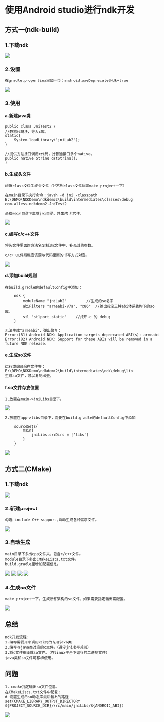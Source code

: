 # 使用Android studio进行ndk开发 #

## 方式一(ndk-build) ##

### 1.下载ndk ###
![](img/1_down_ndk.png)

### 2.设置 ###

	在gradle.properties里加一句：android.useDeprecatedNdk=true
![](img/2_use_ndk.png)

### 3.使用 ###

#### a.新建java类 ####

	public class JniTest2 {
    //静态代码块，导入c库。
    static{
        System.loadLibrary("jniLab2");
    }

    //提供方法接口调用c代码，比普通接口多个native。
    public native String getString();
	}

#### b.生成头文件 ####
	根据class文件生成头文件（找不到class文件位置make project一下）

	在main目录下执行命令：javah -d jni -classpath E:\DEMO\NDKDemo\ndkdemo2\build\intermediates\classes\debug com.alless.ndkdemo2.JniTest2

	会在main目录下生成jni目录，并生成.h文件。

![](img/3_to_head_h.png)

#### c.编写c/c++文件 ####
	将头文件里面的方法名复制进c文件中，补充其他参数。

	c/c++文件后缀应该要与代码里面的书写方式对应。

![](img/4_cpp.png)

#### d.添加build规则 ####

	在build.gradle的defaultConfig中添加：

        ndk {
            moduleName "jniLab2"         //生成的so名字
            abiFilters "armeabi-v7a", "x86"  //输出指定三种abi体系结构下的so库。
            stl "stlport_static"    //打开.c 的 debug 
        }

	无法生成"armeabi"，弹出警告：
	Error:(81) Android NDK: Application targets deprecated ABI(s): armeabi    
	Error:(82) Android NDK: Support for these ABIs will be removed in a future NDK release.  

#### e.生成so文件 ####
 
	运行或编译会在文件夹：E:\DEMO\NDKDemo\ndkdemo2\build\intermediates\ndk\debug\lib
	生成so文件，可以复制出去。

#### f.so文件存放位置 ####
	1.放置在main->jniLibs目录下。
![](img/5_save_jnilibs.png)

	2.放置在app->libs目录下，需要在build.gradle的defaultConfig中添加
	
        sourceSets{
            main{
                jniLibs.srcDirs = ['libs']
            }
        }

![](img/5_save_libs.png)



## 方式二(CMake) ##

### 1.下载ndk ###
![](img/1_down_ndk.png)

### 2.新建project ###
	勾选 include C++ support,自动生成各种需求文件。
![](img/6_include_c.png)

### 3.自动生成 ###
	main目录下多出cpp文件夹，包含c/c++文件。
	module目录下多出CMakeLists.txt文件。
	build.gradle里增加配置信息。
![](img/7_cmake_1.png)
![](img/7_cmake_2.png)
![](img/7_cmake_3.png)
![](img/7_cmake_4.png)

### 4.生成so文件 ###
	make project一下，生成所有架构的so文件，如果需要指定输出需配置。
![](img/7_cmake_5.png)

## 总结 ##
	ndk开发流程：
	1.编写需要用来调用c代码的专用java类
	2.编写与java类对应的c文件。（遵守jni书写规则）
	3.将c文件编译成so文件。（在linux平台下运行的二进制文件）
	java类和so文件可移植使用。

## 问题 ##

	1，cmake指定输出so文件位置。
	在CMakeLists.txt文件中配置：
	# 设置生成的so动态库最后输出的路径
	set(CMAKE_LIBRARY_OUTPUT_DIRECTORY ${PROJECT_SOURCE_DIR}/src/main/jniLibs/${ANDROID_ABI})
![](img/8_cmake_question.png)